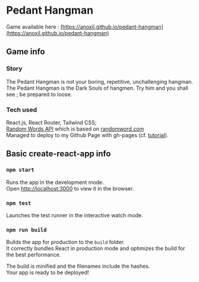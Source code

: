 # Pedant Hangman

Game available here : [https://anoxil.github.io/pedant-hangman](https://anoxil.github.io/pedant-hangman)

## Game info

### Story

The Pedant Hangman is not your boring, repetitive, unchallenging hangman. The Pedant Hangman is the Dark Souls of hangmen. Try him and you shall see ; be prepared to loose.

### Tech used

React.js, React Router, Tailwind CSS;\
[Random Words API](https://random-words-api.vercel.app/) which is based on [randomword.com](https://randomword.com/)\
Managed to deploy to my Github Page with gh-pages (cf. [tutorial](https://dev.to/yuribenjamin/how-to-deploy-react-app-in-github-pages-2a1f)).

## Basic create-react-app info

### `npm start`

Runs the app in the development mode.\
Open [http://localhost:3000](http://localhost:3000) to view it in the browser.

### `npm test`

Launches the test runner in the interactive watch mode.

### `npm run build`

Builds the app for production to the `build` folder.\
It correctly bundles React in production mode and optimizes the build for the best performance.

The build is minified and the filenames include the hashes.\
Your app is ready to be deployed!
